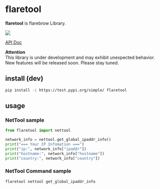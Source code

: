 # flaretool

**flaretool** is flarebrow Library.  

![](https://img.shields.io/badge/python-%3E%3D3.8-blue)

[API Doc](https://flarebrow.github.io/flaretool/flaretool.nettool.html#module-flaretool.nettool)

**Attention**  
This library is under development and may exhibit unexpected behavior. New features will be released soon. Please stay tuned.


## install (dev)
```bash
pip install -i https://test.pypi.org/simple/ flaretool
```

## usage
### NetTool sample
```python
from flaretool import nettool

network_info = nettool.get_global_ipaddr_info()
print("=== Your IP Infomation ===")
print("ip:", network_info["ipaddr"])
print("hostname:", network_info["hostname"])
print("country:", network_info["country"])
```

### NetTool Command sample

```bash
flaretool nettool get_global_ipaddr_info
```